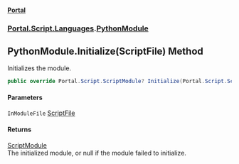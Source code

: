 #### [Portal](index.md 'index')
### [Portal.Script.Languages](Portal.Script.Languages.md 'Portal.Script.Languages').[PythonModule](PythonModule.md 'Portal.Script.Languages.PythonModule')

## PythonModule.Initialize(ScriptFile) Method

Initializes the module.

```csharp
public override Portal.Script.ScriptModule? Initialize(Portal.Script.ScriptFile InModuleFile);
```
#### Parameters

<a name='Portal.Script.Languages.PythonModule.Initialize(Portal.Script.ScriptFile).InModuleFile'></a>

`InModuleFile` [ScriptFile](ScriptFile.md 'Portal.Script.ScriptFile')

#### Returns
[ScriptModule](ScriptModule.md 'Portal.Script.ScriptModule')  
The initialized module, or null if the module failed to initialize.